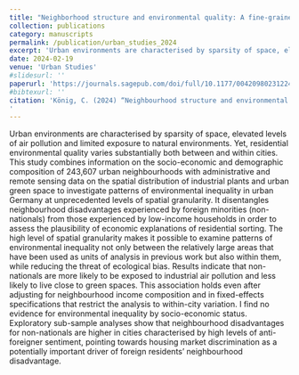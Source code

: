 ```yaml
---
title: "Neighborhood structure and environmental quality: A fine-grained analysis of spatial inequalities in urban Germany"
collection: publications
category: manuscripts
permalink: /publication/urban_studies_2024
excerpt: 'Urban environments are characterised by sparsity of space, elevated levels of air pollution and limited exposure to natural environments. Yet, residential environmental quality varies substantially both between and within cities. This study combines information on the socio-economic and demographic composition of 243,607 urban neighbourhoods with administrative and remote sensing data on the spatial distribution of industrial plants and urban green space to investigate patterns of environmental inequality in urban Germany at unprecedented levels of spatial granularity. It disentangles neighbourhood disadvantages experienced by foreign minorities (non-nationals) from those experienced by low-income households in order to assess the plausibility of economic explanations of residential sorting. The high level of spatial granularity makes it possible to examine patterns of environmental inequality not only between the relatively large areas that have been used as units of analysis in previous work but also within them, while reducing the threat of ecological bias. Results indicate that non-nationals are more likely to be exposed to industrial air pollution and less likely to live close to green spaces. This association holds even after adjusting for neighbourhood income composition and in fixed-effects specifications that restrict the analysis to within-city variation. I find no evidence for environmental inequality by socio-economic status. Exploratory sub-sample analyses show that neighbourhood disadvantages for non-nationals are higher in cities characterised by high levels of anti-foreigner sentiment, pointing towards housing market discrimination as a potentially important driver of foreign residents’ neighbourhood disadvantage.'
date: 2024-02-19
venue: 'Urban Studies'
#slidesurl: ''
paperurl: 'https://journals.sagepub.com/doi/full/10.1177/00420980231224224'
#bibtexurl: ''
citation: 'König, C. (2024) “Neighbourhood structure and environmental quality: A fine-grained analysis of spatial inequalities in urban Germany,” Urban Studies, 61(10), pp. 1968–1989. Available at: https://doi.org/10.1177/00420980231224224.
'
---
```


Urban environments are characterised by sparsity of space, elevated levels of air pollution and limited exposure to natural environments. Yet, residential environmental quality varies substantially both between and within cities. This study combines information on the socio-economic and demographic composition of 243,607 urban neighbourhoods with administrative and remote sensing data on the spatial distribution of industrial plants and urban green space to investigate patterns of environmental inequality in urban Germany at unprecedented levels of spatial granularity. It disentangles neighbourhood disadvantages experienced by foreign minorities (non-nationals) from those experienced by low-income households in order to assess the plausibility of economic explanations of residential sorting. The high level of spatial granularity makes it possible to examine patterns of environmental inequality not only between the relatively large areas that have been used as units of analysis in previous work but also within them, while reducing the threat of ecological bias. Results indicate that non-nationals are more likely to be exposed to industrial air pollution and less likely to live close to green spaces. This association holds even after adjusting for neighbourhood income composition and in fixed-effects specifications that restrict the analysis to within-city variation. I find no evidence for environmental inequality by socio-economic status. Exploratory sub-sample analyses show that neighbourhood disadvantages for non-nationals are higher in cities characterised by high levels of anti-foreigner sentiment, pointing towards housing market discrimination as a potentially important driver of foreign residents’ neighbourhood disadvantage.